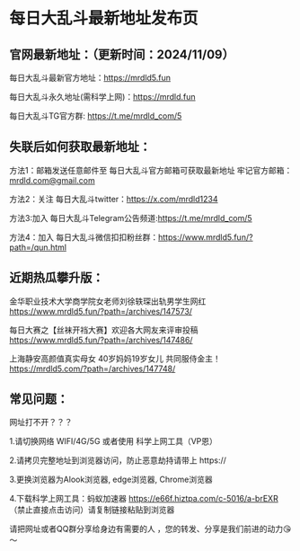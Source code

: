 # 每日大乱斗最新地址发布页

官网最新地址：（更新时间：2024/11/09）
-
 每日大乱斗最新官方地址：https://mrdld5.fun

 每日大乱斗永久地址(需科学上网)：https://mrdld.fun

 每日大乱斗TG官方群: https://t.me/mrdld_com/5

失联后如何获取最新地址：
-
方法1：邮箱发送任意邮件至 每日大乱斗官方邮箱可获取最新地址
牢记官方邮箱：mrdld.com@gmail.com

方法2：关注 每日大乱斗twitter：https://x.com/mrdld1234

方法3:加入 每日大乱斗Telegram公告频道:https://t.me/mrdld_com/5

方法4：加入 每日大乱斗微信扣扣粉丝群：https://www.mrdld5.fun/?path=/qun.html

近期热瓜攀升版：
-
金华职业技术大学商学院女老师刘徐轶琛出轨男学生网红 https://www.mrdld5.fun/?path=/archives/147573/

每日大赛之【丝袜开裆大赛】欢迎各大网友来评审投稿 https://www.mrdld5.fun/?path=/archives/147486/

上海静安高颜值真实母女 40岁妈妈19岁女儿 共同服侍金主！ https://mrdld5.com/?path=/archives/147748/

常见问题：
-
网址打不开？？？

1.请切换网络 WIFI/4G/5G 或者使用 科学上网工具（VP恩）

2.请拷贝完整地址到浏览器访问，防止恶意劫持请带上 https://

3.更换浏览器为Alook浏览器, edge浏览器, Chrome浏览器

4.下载科学上网工具：蚂蚁加速器 https://e66f.hiztpa.com/c-5016/a-brEXR （禁止直接点击访问）请复制链接粘贴到浏览器

请把网址或者QQ群分享给身边有需要的人 ，您的转发、分享是我们前进的动力😘～
